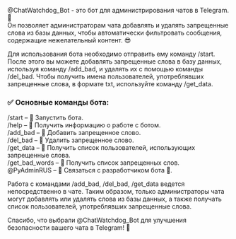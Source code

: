 @ChatWatchdog_Bot - это бот для администрирования чатов в Telegram. 🤖 \
Он позволяет администраторам чата добавлять и удалять запрещенные слова из базы данных, чтобы автоматически фильтровать сообщения, содержащие нежелательный контент. 😎

Для использования бота необходимо отправить ему команду /start. После этого вы можете добавлять запрещенные слова в базу данных, используя команду /add_bad, и удалять их с помощью команды /del_bad. Чтобы получить имена пользователей, употреблявших запрещенные слова, в формате txt, используйте команду /get_data.

### ✅ Основные команды бота:
/start         – 🤖 Запустить бота.\
/help          – 🤖 Получить информацию о работе с ботом.\
/add_bad       – 🧾 Добавить запрещенное слово.\
/del_bad       – 🧾 Удалить запрещенное слово.\
/get_data      – 🧾 Получить список пользователей, использующих запрещенные слова.\
/get_bad_words – 🧾 Получить список запрещенных слов.\
@PyAdminRUS – 🔗 Связаться с разработчиком бота 🤖.


Работа с командами /add_bad, /del_bad, /get_data ведется непосредственно в чате. Таким образом, только администраторы чата могут добавлять или удалять слова из базы данных, а также получать список пользователей, употреблявших запрещенные слова.

Спасибо, что выбрали @ChatWatchdog_Bot для улучшения безопасности вашего чата в Telegram! 🙏